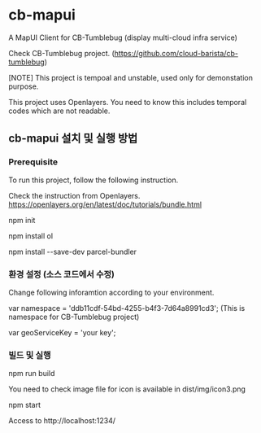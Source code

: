 # cb-mapui
A MapUI Client for CB-Tumblebug (display multi-cloud infra service)

Check CB-Tumblebug project. (https://github.com/cloud-barista/cb-tumblebug)

[NOTE] This project is tempoal and unstable, used only for demonstation purpose.

This project uses Openlayers. You need to know this includes temporal codes which are not readable.

## cb-mapui 설치 및 실행 방법

### Prerequisite

To run this project, follow the following instruction.

Check the instruction from Openlayers.
https://openlayers.org/en/latest/doc/tutorials/bundle.html

npm init

npm install ol

npm install --save-dev parcel-bundler

### 환경 설정 (소스 코드에서 수정)

Change following inforamtion according to your environment.

var namespace = 'ddb11cdf-54bd-4255-b4f3-7d64a8991cd3'; (This is namespace for CB-Tumblebug project)

var geoServiceKey = 'your key';


### 빌드 및 실행

npm run build

You need to check image file for icon is available in dist/img/icon3.png

npm start

Access to http://localhost:1234/

